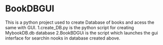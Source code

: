 # BookDBGUI

This is a python project used to create Database of books and acess the same with GUI.
  1.create_DB.py is the python script for creating MybookDB.db database
  2.BookBDGUi is the script which launches the gui interface for searchin nooks in database created above.
